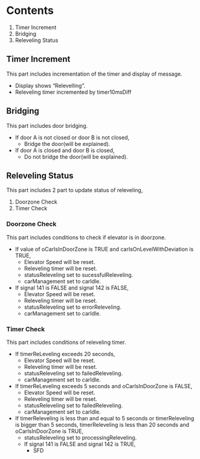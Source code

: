 # Contents

1. Timer Increment
2. Bridging
3. Releveling Status

## Timer Increment
This part includes incrementation of the timer and display of message.

- Display shows “Relevelling”.
- Releveling timer incremented by timer10msDiff

## Bridging
This part includes door bridging.

- If door A is not closed or door B is not closed,
  - Bridge the door(will be explained).
- If door A is closed and door B is closed,
  - Do not bridge the door(will be explained).

## Releveling Status
This part includes 2 part to update status of releveling,

1. Doorzone Check
2. Timer Check

### Doorzone Check
This part includes conditions to check if elevator is in doorzone.

- If value of oCarIsInDoorZone is TRUE and carIsOnLevelWithDeviation is TRUE,
  - Elevator Speed will be reset.
  - Releveling timer will be reset.
  - statusReleveling set to sucessfulReleveling.
  - carManagement set to carIdle.
- If signal 141 is FALSE and signal 142 is FALSE,
  - Elevator Speed will be reset.
  - Releveling timer will be reset.
  - statusReleveling set to errorReleveling.
  - carManagement set to carIdle.

### Timer Check
This part includes conditions of releveling timer.

- If timerReLeveling exceeds 20 seconds,
  - Elevator Speed will be reset.
  - Releveling timer will be reset.
  - statusReleveling set to failedReleveling.
  - carManagement set to carIdle.
- If timerReLeveling exceeds 5 seconds and oCarIsInDoorZone is FALSE,
  - Elevator Speed will be reset.
  - Releveling timer will be reset.
  - statusReleveling set to failedReleveling.
  - carManagement set to carIdle.
- If timerReleveling is less than and equal to 5 seconds or timerReleveling is bigger than 5 seconds, timerReleveling is less than 20 seconds and oCarIsInDoorZone is TRUE,
  - statusReleveling set to processingReleveling.
  - If signal 141 is FALSE and signal 142 is TRUE,
    - SFD





    


